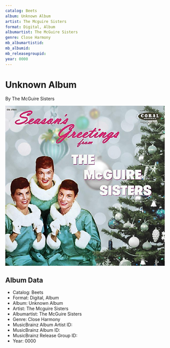 ```yaml
---
catalog: Beets
album: Unknown Album
artist: The Mcguire Sisters
format: Digital, Album
albumartist: The McGuire Sisters
genre: Close Harmony
mb_albumartistid: 
mb_albumid: 
mb_releasegroupid: 
year: 0000
---
```


# Unknown Album

By The McGuire Sisters

![](../../assets/beetscovers/The_Mcguire_Sisters-Unknown_Album.jpg)

## Album Data

- Catalog: Beets
- Format: Digital, Album
- Album: Unknown Album
- Artist: The Mcguire Sisters
- Albumartist: The McGuire Sisters
- Genre: Close Harmony
- MusicBrainz Album Artist ID: 
- MusicBrainz Album ID: 
- MusicBrainz Release Group ID: 
- Year: 0000

